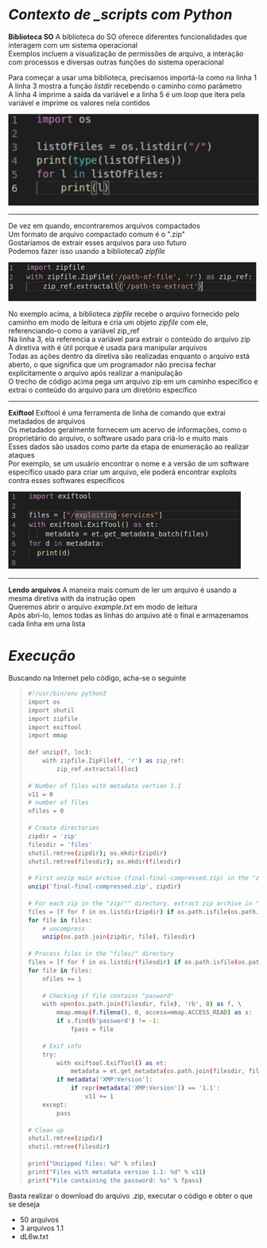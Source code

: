 # _**Contexto de _scripts com Python**_
**Biblioteca SO**
A biblioteca do SO oferece diferentes funcionalidades que interagem com um sistema operacional  
Exemplos incluem a visualização de permissões de arquivo, a interação com processos e diversas outras funções do sistema operacional  

Para começar a usar uma biblioteca, precisamos importá-la como na linha 1  
A linha 3 mostra a função _listdir_ recebendo o caminho como parâmetro  
A linha 4 imprime a saída da variável e a linha 5 é um _loop_ que itera pela variável e imprime os valores nela contidos  

![](python_script.jpg)  

***

De vez em quando, encontraremos arquivos compactados  
Um formato de arquivo compactado comum é o ".zip"  
Gostaríamos de extrair esses arquivos para uso futuro  
Podemos fazer isso usando a biblioteca0 _zipfile_  

![](python_zip.jpg)

No exemplo acima, a biblioteca _zipfile_ recebe o arquivo fornecido pelo caminho em modo de leitura e cria um objeto _zipfile_ com ele, referenciando-o como a variável zip_ref  
Na linha 3, ela referencia a variável para extrair o conteúdo do arquivo zip  
A diretiva with é útil porque é usada para manipular arquivos  
Todas as ações dentro da diretiva são realizadas enquanto o arquivo está aberto, o que significa que um programador não precisa fechar explicitamente o arquivo após realizar a manipulação  
O trecho de código acima pega um arquivo zip em um caminho específico e extrai o conteúdo do arquivo para um diretório específico  

***

**Exiftool**
Exiftool é uma ferramenta de linha de comando que extrai metadados de arquivos  
Os metadados geralmente fornecem um acervo de informações, como o proprietário do arquivo, o software usado para criá-lo e muito mais  
Esses dados são usados ​​como parte da etapa de enumeração ao realizar ataques  
Por exemplo, se um usuário encontrar o nome e a versão de um software específico usado para criar um arquivo, ele poderá encontrar exploits contra esses softwares específicos  

![](exiftool.jpg)

***

**Lendo arquivos**
A maneira mais comum de ler um arquivo é usando a mesma diretiva with da instrução open  
Queremos abrir o arquivo _example.txt_ em modo de leitura  
Após abri-lo, lemos todas as linhas do arquivo até o final e armazenamos cada linha em uma lista  

# _**Execução**_
Buscando na Internet pelo código, acha-se o seguinte
> ```bash
> #!/usr/bin/env python3
> import os
> import shutil
> import zipfile
> import exiftool
> import mmap
> 
> def unzip(f, loc):
>     with zipfile.ZipFile(f, 'r') as zip_ref:
>         zip_ref.extractall(loc)
> 
> # Number of files with metadata vertion 1.1
> v11 = 0
> # number of files
> nfiles = 0
> 
> # Create directories
> zipdir = 'zip'
> filesdir = 'files'
> shutil.rmtree(zipdir); os.mkdir(zipdir)
> shutil.rmtree(filesdir); os.mkdir(filesdir)
> 
> # First unzip main archive (final-final-compressed.zip) in the "zip/"" directory
> unzip('final-final-compressed.zip', zipdir)
> 
> # For each zip in the "zip/"" directory, extract zip archive in "files/""
> files = [f for f in os.listdir(zipdir) if os.path.isfile(os.path.join(zipdir, f))]
> for file in files:
>     # uncompress
>     unzip(os.path.join(zipdir, file), filesdir)
> 
> # Process files in the "files/" directory
> files = [f for f in os.listdir(filesdir) if os.path.isfile(os.path.join(filesdir, f))]
> for file in files:
>     nfiles += 1
>     
>     # Checking if file contains "pasword"
>     with open(os.path.join(filesdir, file), 'rb', 0) as f, \
>         mmap.mmap(f.fileno(), 0, access=mmap.ACCESS_READ) as s:
>         if s.find(b'password') != -1:
>             fpass = file
> 
>     # Exif info
>     try:
>         with exiftool.ExifTool() as et:
>             metadata = et.get_metadata(os.path.join(filesdir, file))
>         if metadata['XMP:Version']:
>             if repr(metadata['XMP:Version']) == '1.1':
>                 v11 += 1
>     except:
>         pass
> 
> # Clean up
> shutil.rmtree(zipdir)
> shutil.rmtree(filesdir)
> 
> print("Unzipped files: %d" % nfiles)
> print("Files with metadata version 1.1: %d" % v11)
> print("File containing the password: %s" % fpass)
> ```

Basta realizar o download do arquivo .zip, executar o código e obter o que se deseja
* 50 arquivos
* 3 arquivos 1.1
* dL6w.txt

